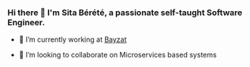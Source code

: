 ### Hi there 👋 I'm Sita Bérété, a passionate self-taught Software Engineer.

- 🔭 I’m currently working at [Bayzat](http://bayzat.com)
<!--- - 🌱 I’m learning Microservices architectural pattern --->
- 👯 I’m looking to collaborate on Microservices based systems
<!--- - 📫 How to reach me: sita@berete.dev --->
<!--- - 💬 Ask me about Software Engineering related topics --->
<!--- - 😄 Pronouns: he/him --->
<!--- - ⚡ Fun fact: ...--->

<!--- [![Sita's GitHub stats](https://github-readme-stats.vercel.app/api?username=sitatec&count_private=true&show_icons=true)](https://github.com/anuraghazra/github-readme-stats) --->
<!-- [![Top Langs](https://github-readme-stats.vercel.app/api/top-langs/?username=sitatec&langs_count=10&layout=compact&custom_title=My%20repos%27%20languages&hide=html,css,shell,plpgsql,qmake,ruby,twig,objective-c,purebasic)](https://github.com/anuraghazra/github-readme-stats) -->
